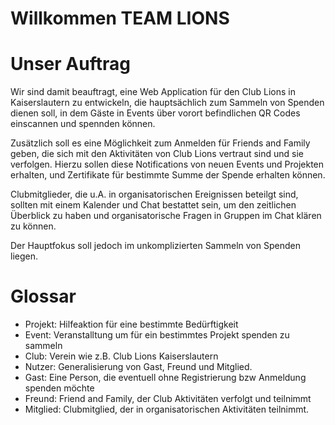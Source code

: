 # Willkommen TEAM LIONS


# Unser Auftrag

Wir sind damit beauftragt, eine Web Application für den Club Lions in Kaiserslautern zu entwickeln, die hauptsächlich zum Sammeln von Spenden dienen soll, in dem Gäste in Events über vorort befindlichen QR Codes einscannen und spennden können. 

Zusätzlich soll es eine Möglichkeit zum Anmelden für Friends and Family geben, die sich mit den Aktivitäten von Club Lions vertraut sind und sie verfolgen. Hierzu sollen diese Notifications von neuen Events und Projekten erhalten, und Zertifikate für bestimmte Summe der Spende erhalten können.

Clubmitglieder, die u.A. in organisatorischen Ereignissen beteilgt sind, sollten mit einem Kalender und Chat bestattet sein, um den zeitlichen Überblick zu haben und organisatorische Fragen in Gruppen im Chat klären zu können.

Der Hauptfokus soll jedoch im unkomplizierten Sammeln von Spenden liegen.


# Glossar
- Projekt: Hilfeaktion für eine bestimmte Bedürftigkeit
- Event: Veranstalltung um für ein bestimmtes Projekt spenden zu sammeln
- Club: Verein wie z.B. Club Lions Kaiserslautern
- Nutzer: Generalisierung von Gast, Freund und Mitglied. 
- Gast: Eine Person, die eventuell ohne Registrierung bzw Anmeldung spenden möchte
- Freund: Friend and Family, der Club Aktivitäten verfolgt und teilnimmt
- Mitglied: Clubmitglied, der in organisatorischen Aktivitäten teilnimmt.
